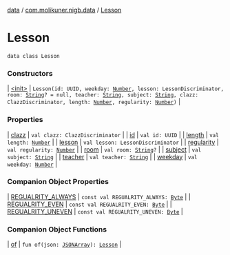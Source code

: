 [data](../../index.md) / [com.molikuner.nigb.data](../index.md) / [Lesson](./index.md)

# Lesson

`data class Lesson`

### Constructors

| [&lt;init&gt;](-init-.md) | `Lesson(id: UUID, weekday: `[`Number`](https://kotlinlang.org/api/latest/jvm/stdlib/kotlin/-number/index.html)`, lesson: LessonDiscriminator, room: `[`String`](https://kotlinlang.org/api/latest/jvm/stdlib/kotlin/-string/index.html)`? = null, teacher: `[`String`](https://kotlinlang.org/api/latest/jvm/stdlib/kotlin/-string/index.html)`, subject: `[`String`](https://kotlinlang.org/api/latest/jvm/stdlib/kotlin/-string/index.html)`, clazz: ClazzDiscriminator, length: `[`Number`](https://kotlinlang.org/api/latest/jvm/stdlib/kotlin/-number/index.html)`, regularity: `[`Number`](https://kotlinlang.org/api/latest/jvm/stdlib/kotlin/-number/index.html)`)` |

### Properties

| [clazz](clazz.md) | `val clazz: ClazzDiscriminator` |
| [id](id.md) | `val id: UUID` |
| [length](length.md) | `val length: `[`Number`](https://kotlinlang.org/api/latest/jvm/stdlib/kotlin/-number/index.html) |
| [lesson](lesson.md) | `val lesson: LessonDiscriminator` |
| [regularity](regularity.md) | `val regularity: `[`Number`](https://kotlinlang.org/api/latest/jvm/stdlib/kotlin/-number/index.html) |
| [room](room.md) | `val room: `[`String`](https://kotlinlang.org/api/latest/jvm/stdlib/kotlin/-string/index.html)`?` |
| [subject](subject.md) | `val subject: `[`String`](https://kotlinlang.org/api/latest/jvm/stdlib/kotlin/-string/index.html) |
| [teacher](teacher.md) | `val teacher: `[`String`](https://kotlinlang.org/api/latest/jvm/stdlib/kotlin/-string/index.html) |
| [weekday](weekday.md) | `val weekday: `[`Number`](https://kotlinlang.org/api/latest/jvm/stdlib/kotlin/-number/index.html) |

### Companion Object Properties

| [REGUALRITY_ALWAYS](-r-e-g-u-a-l-r-i-t-y_-a-l-w-a-y-s.md) | `const val REGUALRITY_ALWAYS: `[`Byte`](https://kotlinlang.org/api/latest/jvm/stdlib/kotlin/-byte/index.html) |
| [REGUALRITY_EVEN](-r-e-g-u-a-l-r-i-t-y_-e-v-e-n.md) | `const val REGUALRITY_EVEN: `[`Byte`](https://kotlinlang.org/api/latest/jvm/stdlib/kotlin/-byte/index.html) |
| [REGUALRITY_UNEVEN](-r-e-g-u-a-l-r-i-t-y_-u-n-e-v-e-n.md) | `const val REGUALRITY_UNEVEN: `[`Byte`](https://kotlinlang.org/api/latest/jvm/stdlib/kotlin/-byte/index.html) |

### Companion Object Functions

| [of](of.md) | `fun of(json: `[`JSONArray`](https://developer.android.com/reference/org/json/JSONArray.html)`): `[`Lesson`](./index.md) |

